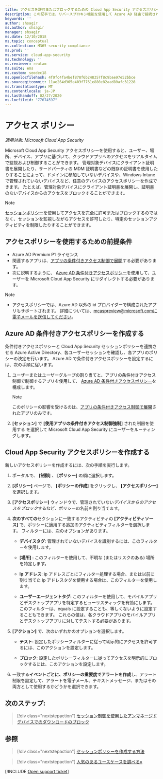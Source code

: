 ```yaml
---
title: アクセスを許可またはブロックするための Cloud App Security アクセスポリシーを作成する
description: この記事では、リバースプロキシ機能を使用して Azure AD 経由で接続されているアプリへのアクセスを許可またはブロックする Cloud App Security アプリの条件付きアクセス制御アクセスポリシーを設定する手順について説明します。
keywords: ''
author: shsagir
ms.author: shsagir
manager: shsagir
ms.date: 12/10/2018
ms.topic: conceptual
ms.collection: M365-security-compliance
ms.prod: ''
ms.service: cloud-app-security
ms.technology: ''
ms.reviewer: reutam
ms.suite: ems
ms.custom: seodec18
ms.openlocfilehash: 4f0fc4fa4bef878f6b248357f8c9bae97e52bbce
ms.sourcegitcommit: 11ae264d365e403f7761e880e82aad80afc31228
ms.translationtype: MT
ms.contentlocale: ja-JP
ms.lasthandoff: 02/27/2020
ms.locfileid: "77674597"
---
```

# <a name="access-policies"></a>アクセス ポリシー

*適用対象: Microsoft Cloud App Security*

Microsoft Cloud App Security アクセスポリシーを使用すると、ユーザー、場所、デバイス、アプリに基づいて、クラウドアプリへのアクセスをリアルタイムで監視および制御することができます。 管理対象デバイスにクライアント証明書を展開したり、サードパーティの MDM 証明書などの既存の証明書を使用したりすることによって、ドメインに参加していないデバイスや、Windows Intune で管理されていないデバイスなど、任意のデバイスのアクセスポリシーを作成できます。 たとえば、管理対象デバイスにクライアント証明書を展開し、証明書のないデバイスからのアクセスをブロックすることができます。

> [!NOTE]
> [セッションポリシー](session-policy-aad.md)を使用してアクセスを完全に許可またはブロックするのではなく、セッションを監視しながらアクセスを許可したり、特定のセッションアクティビティを制限したりすることができます。

## <a name="prerequisites-to-using-access-policies"></a>アクセスポリシーを使用するための前提条件

- Azure AD Premium P1 ライセンス
- 関連するアプリは、[アプリの条件付きアクセス制御で展開](proxy-deployment-aad.md)する必要があります。
- 次に説明するように、 [Azure AD 条件付きアクセスポリシー](https://docs.microsoft.com/azure/active-directory/active-directory-conditional-access-azure-portal)を使用して、ユーザーを Microsoft Cloud App Security にリダイレクトする必要があります。

> [!NOTE]
> - アクセスポリシーでは、Azure AD 以外の id プロバイダーで構成されたアプリもサポートされます。 詳細については、mcaspreview@microsoft.comに電子メールを送信してください。

## <a name="create-an-azure-ad-conditional-access-policy"></a>Azure AD 条件付きアクセスポリシーを作成する

条件付きアクセスポリシーと Cloud App Security セッションポリシーを連携させる Azure Active Directory、各ユーザーセッションを確認し、各アプリのポリシーの決定を行います。 Azure AD で条件付きアクセスポリシーを設定するには、次の手順に従います。

1. ユーザーまたはユーザーグループの割り当てと、アプリの条件付きアクセス制御で制御するアプリを使用して、 [Azure AD 条件付きアクセスポリシー](https://docs.microsoft.com/azure/active-directory/active-directory-conditional-access-azure-portal)を構成します。

    > [!NOTE]
    > このポリシーの影響を受けるのは、[アプリの条件付きアクセス制御で展開](proxy-deployment-aad.md)されたアプリのみです。

2. **[セッション]** で **[使用アプリの条件付きアクセス制御強制]** された制限を使用する を選択して Microsoft Cloud App Security にユーザーをルーティングします。

## <a name="create-a-cloud-app-security-access-policy"></a>Cloud App Security アクセスポリシーを作成する

新しいアクセスポリシーを作成するには、次の手順を実行します。

1. ポータルで、 **[制御]** 、 **[ポリシー]** の順に選択します。
2. **[ポリシー]** ページで、 **[ポリシーの作成]** をクリックし、 **[アクセスポリシー]** を選択します。

3. **[アクセスポリシー]** ウィンドウで、管理されていない*デバイスからのアクセスをブロック*するなど、ポリシーの名前を割り当てます。

4. **次のすべての**セクションに一致するアクティビティの **[アクティビティソース]** で、ポリシーに適用する追加のアクティビティフィルターを選択します。 フィルターには、次のオプションがあります。

    - **デバイスタグ**: 管理されていないデバイスを識別するには、このフィルターを使用します。

    - **[場所]** : このフィルターを使用して、不明な (またはリスクのある) 場所を特定します。

    - **Ip アドレス**: ip アドレスごとにフィルター処理する場合、または以前に割り当てた ip アドレスタグを使用する場合は、このフィルターを使用します。

    - **ユーザーエージェントタグ**: このフィルターを使用して、モバイルアプリとデスクトップアプリを特定するヒューリスティックを有効にします。 このフィルターは、equals に設定することも、等しくないように設定することもできます。 これらの値は、各クラウドアプリのモバイルアプリとデスクトップアプリに対してテストする必要があります。

5. **[アクション]** で、次のいずれかのオプションを選択します。

    - **テスト**: 設定したポリシーフィルターに従って明示的にアクセスを許可するには、このアクションを設定します。

    - **ブロック**: 設定したポリシーフィルターに従ってアクセスを明示的にブロックするには、このアクションを設定します。

6. 一致する**イベントごとに、ポリシーの重要度でアラートを作成**し、アラート制限を設定して、アラートを電子メール、テキストメッセージ、またはその両方として使用するかどうかを選択できます。

## <a name="next-steps"></a>次のステップ:

> [!div class="nextstepaction"]
> [セッション制御を使用したアンマネージドデバイスでのダウンロードのブロック](use-case-proxy-block-session-aad.md)

## <a name="see-also"></a>参照

> [!div class="nextstepaction"]
> [セッションポリシーを作成する方法](session-policy-aad.md)

> [!div class="nextstepaction"]
> [人気のあるユースケースを調べる»](use-case-proxy-block-session-aad.md)

[!INCLUDE [Open support ticket](includes/support.md)]
